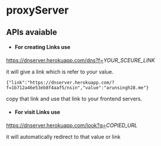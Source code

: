 # proxyServer

## APIs avaiable

- #### For creating Links use
https://dnserver.herokuapp.com/dns?f=<i>YOUR_SCEURE_LINK</i>

it will give a link which is refer to your value.

`{"link":"https://dnserver.herokuapp.com/?f=1b712a46e53eb8f4aaf5/nsin","value":"arunsingh28.me"}`

copy that link and use that link to your frontend servers.

- #### For visit Links use

https://dnserver.herokuapp.com/look?q=<i>COPIED_URL</i>

it will automatically redirect to that value or link
